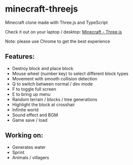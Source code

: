 # minecraft-threejs

Minecraft clone made with Three.js and TypeScript

Check it out on your laptop / desktop: [Minecraft - Three.js](https://mc.yuleiz.com/)

Note: please use Chrome to get the best experience

## Features:

- Destroy block and place block
- Mouse wheel (number key) to select different block types
- Movement with smooth collision detection
- Q to switch between normal / dev mode
- F to toggle full screen
- E to bring up menu
- Random terrain / blocks / tree generations
- Highlight the block at crosshair
- Infinite world
- Sound effect and BGM
- Game save / load

## Working on:

- Generates water
- Sprint
- Animals / villagers
